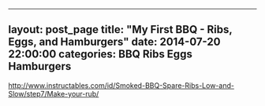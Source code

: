 
---
layout: post_page
title:  "My First BBQ - Ribs, Eggs, and Hamburgers"
date:   2014-07-20 22:00:00
categories: BBQ Ribs Eggs Hamburgers
---

http://www.instructables.com/id/Smoked-BBQ-Spare-Ribs-Low-and-Slow/step7/Make-your-rub/
